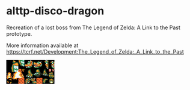 # alttp-disco-dragon

Recreation of a lost boss from The Legend of Zelda: A Link to the Past prototype. 

More information available at https://tcrf.net/Development:The_Legend_of_Zelda:_A_Link_to_the_Past

![GFX](ALTTP_SD_Proto_Dragon_Pieces_Green_Orange.png)
